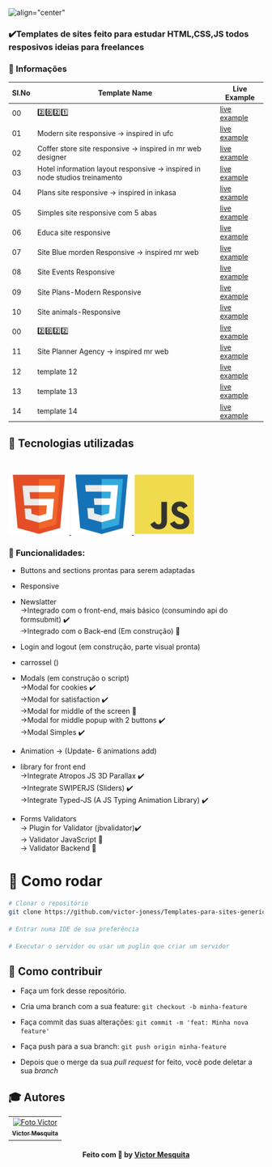 ![align="center"](https://evernote.com/blog/wp-content/uploads/2018/01/Templates-Guide-header-640x360-640x360.png)

<h3 >
✔️Templates de sites feito para estudar HTML,CSS,JS todos resposivos ideias para freelances
</h3>

### 🔖 Informações

|Sl.No| Template Name  | Live Example |
|-----|----------------|--------------|
|  00  | 2️⃣0️⃣2️⃣1️⃣       |[live example](#)|
|  01  | Modern site responsive -> inspired in ufc                     |[live example](https://imgur.com/gallery/C30dh76)|	                                                  
|  02  | Coffer store site responsive -> inspired in mr web designer           |[live example](https://imgur.com/gallery/JfvETMJ)	|    
|  03  | Hotel information layout responsive -> inspired in node studios treinamento               |[live example](https://imgur.com/gallery/qga2CZO)|	 
|  04  | Plans site responsive -> inspired in inkasa            |[live example](https://imgur.com/gallery/N45wO5a)|	 
|  05  | Simples site responsive com 5 abas |[live example](https://imgur.com/gallery/y85LHdj)|
|  06  | Educa site responsive |[live example](https://imgur.com/gallery/Fqjz1XC)|
|  07  | Site Blue morden Responsive -> inspired mr web   |[live example](https://imgur.com/gallery/4oiyloA)|
|  08  | Site Events Responsive    |[live example](https://imgur.com/gallery/MeiUwk4)|
|  09  | Site Plans-Modern Responsive     |[live example](https://imgur.com/gallery/p1ufzzo)|
|  10  | Site animals-Responsive     |[live example](https://imgur.com/gallery/w7b1zgO)|
|  00  | 2️⃣0️⃣2️⃣2️⃣      |[live example](#)|
|  11  | Site Planner Agency -> inspired mr web     |[live example](https://imgur.com/gallery/zXx626h)|
|  12  | template 12     |[live example](https://imgur.com/gallery/h64F995)|
|  13  | template 13    |[live example](https://imgur.com/gallery/XztsemN)|
|  14  | template 14    |[live example](https://imgur.com/gallery/2XVvdPQ)|



## 🚀 Tecnologias utilizadas 

<br/>
<p align="left">
  <a href="https://developer.mozilla.org/pt-BR/docs/Web/HTML" target="_blank">
    <img
      src="https://raw.githubusercontent.com/devicons/devicon/master/icons/html5/html5-original.svg"
      alt="HTML5"
      width="120"
      height="120"
    />
  </a>

  <a href="https://developer.mozilla.org/pt-BR/docs/Web/CSS" target="_blank">
    <img
      src="https://raw.githubusercontent.com/devicons/devicon/master/icons/css3/css3-original.svg"
      alt="Css3"
      width="120"
      height="120"
    />
  </a>
  
  <a href="https://developer.mozilla.org/en-US/docs/Web/JavaScript" target="_blank">
    <img
      src="https://raw.githubusercontent.com/devicons/devicon/master/icons/javascript/javascript-original.svg"
      alt="javascript"
      width="120"
      height="120"
    />
  </a>
</p>


### :memo: Funcionalidades: 
- Buttons and sections prontas para serem adaptadas
- Responsive
- Newslatter                                                                                    
  ->Integrado com o front-end, mais básico (consumindo api do formsubmit) ✔️                                                               
  ->Integrado com o Back-end (Em construção) 🚧
  
- Login and logout (em construção, parte visual pronta)
- carrossel ()
- Modals (em construção o script)                                                            
  ->Modal for cookies ✔️                                                          
  ->Modal for satisfaction ✔️                                        
  ->Modal for middle of the screen 🚧                                                                
  ->Modal for middle popup with 2 buttons ✔️   
  ->Modal Simples ✔️                                                                    
- Animation -> (Update- 6 animations add)
- library for front end                                                     
    ->Integrate Atropos JS 3D Parallax ✔️                                                                              
    ->Integrate SWIPERJS (Sliders) ✔️                               
    ->Integrate Typed-JS (A JS Typing Animation Library) ✔️                                            
- Forms Validators                                                           
  -> Plugin for Validator (jbvalidator)✔️                                                    
  -> Validator JavaScript 🚧                                                     
  -> Validator Backend 🚧                                                    
# 👷 Como rodar

```bash
# Clonar o repositório
git clone https://github.com/victor-joness/Templates-para-sites-genericos-freelances

# Entrar numa IDE de sua preferência 

# Executar o servidor ou usar um puglin que criar um servidor

```

## 🤔 Como contribuir <br/>

- Faça um fork desse repositório.
- Cria uma branch com a sua feature: `git checkout -b minha-feature`
- Faça commit das suas alterações: `git commit -m 'feat: Minha nova feature'`
- Faça push para a sua branch: `git push origin minha-feature`

- Depois que o merge da sua *pull request* for feito, você pode deletar a sua *branch*


## :mortar_board: Autores

<table align="center">
    <tr>
        <td align="center">
            <a href="https://github.com/victor-joness">
                <img src="https://i.imgur.com/vBnNiVV.png" width="150px;" alt="Foto Victor"/>
                <br />
                <sub><b>Victor Mesquita<sub><b>
            </a>
        </td>    
    </tr>
</table>
<h4 align="center">
   Feito com 💜 by  <a href="https://www.linkedin.com/in/victor-mesquita-b6a211198/" target="_blank"> Victor Mesquita </a>
</h4>
